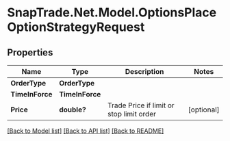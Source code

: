 # SnapTrade.Net.Model.OptionsPlaceOptionStrategyRequest

## Properties

Name | Type | Description | Notes
------------ | ------------- | ------------- | -------------
**OrderType** | **OrderType** |  | 
**TimeInForce** | **TimeInForce** |  | 
**Price** | **double?** | Trade Price if limit or stop limit order | [optional] 

[[Back to Model list]](../README.md#documentation-for-models) [[Back to API list]](../README.md#documentation-for-api-endpoints) [[Back to README]](../README.md)

